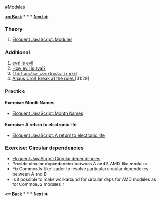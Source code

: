#Modules

**[<= Back](../08-regexp/regexp.md)**		*	*	*	**[Next =>](../10-project-egg/project-egg.md)**

### Theory

1. [Eloquent JavaScript: Modules](http://eloquentjavascript.net/06_object.html)

### Additional

1. [eval is evil](http://jslinterrors.com/eval-is-evil)
1. [How evil is eval?](https://javascriptweblog.wordpress.com/2010/04/19/how-evil-is-eval/)
1. [The Function constructor is eval](http://jslinterrors.com/the-function-constructor-is-eval/)
1. [Angus Croll: Break all the rules ](https://www.youtube.com/watch?v=MFtijdklZDo) [31:29]

### Practice

#### Exercise: Month Names

* [Eloquent JavaScript: Month Names](http://eloquentjavascript.net/10_modules.html#h_Ft63zbY95i)

#### Exercise: A return to electronic life

* [Eloquent JavaScript: A return to electronic life](http://eloquentjavascript.net/10_modules.html#h_3j/KaVGNV2)

### Exercise: Circular dependencies

* [Eloquent JavaScript: Circular dependencies](http://eloquentjavascript.net/10_modules.html#h_E/zWqBFdy8)
* Provide circular dependencies  between A and B AMD-like modules
* Fix CommonJs-like loader to resolve particular circular dependency between A and B
* Is it possible to make workaround for circular deps for AMD modules as for CommonJS modules ?

**[<= Back](../08-regexp/regexp.md)**		*	*	*	**[Next =>](../10-project-egg/project-egg.md)**
